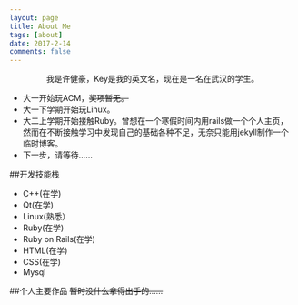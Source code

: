 ```yaml
---
layout: page
title: About Me
tags: [about]
date: 2017-2-14
comments: false
---
```

<center>我是许健豪，Key是我的英文名，现在是一名在武汉的学生。</center>

+ 大一开始玩ACM，~~奖项暂无。~~
+ 大一下学期开始玩Linux。
+ 大二上学期开始接触Ruby。曾想在一个寒假时间内用rails做一个个人主页，然而在不断接触学习中发现自己的基础各种不足，无奈只能用jekyll制作一个临时博客。
+ 下一步，请等待……



##开发技能栈
* C++(在学)
* Qt(在学)
* Linux(熟悉）
* Ruby(在学)
* Ruby on Rails(在学)
* HTML(在学)
* CSS(在学)
* Mysql


##个人主要作品
~~暂时没什么拿得出手的……~~
